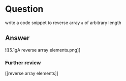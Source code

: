 # Question
write a code snippet to reverse array `a` of arbitrary length
## Answer
![[5.1gA reverse array elements.png]]
### Further review
[[reverse array elements]]
